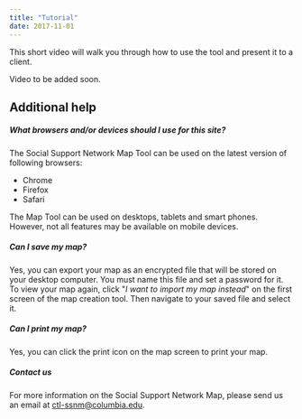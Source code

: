 ```yaml
---
title: "Tutorial"
date: 2017-11-01
---
```


This short video will walk you through how to use the tool and present it to a client.

Video to be added soon.

## Additional help

##### What browsers and/or devices should I use for this site?

The Social Support Network Map Tool can be used on the latest version of following browsers:

* Chrome
* Firefox
* Safari

The Map Tool can be used on desktops, tablets and smart phones. However, not all features may be available on mobile devices.

##### Can I save my map?

Yes, you can export your map as an encrypted file that will be stored on your desktop computer. You must name this file and set a password for it. To view your map again, click "_I want to import my map instead_" on the first screen of the map creation tool. Then navigate to your saved file and select it.

##### Can I print my map?

Yes, you can click the print icon on the map screen to print your map.

##### Contact us

For more information on the Social Support Network Map, please send us an email at ctl-ssnm@columbia.edu.